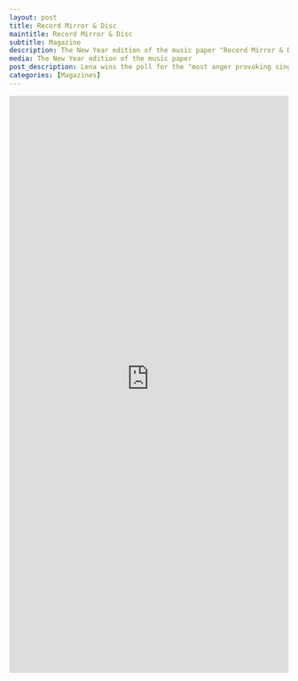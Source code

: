 ```yaml
---
layout: post
title: Record Mirror & Disc
maintitle: Record Mirror & Disc
subtitle: Magazine
description: The New Year edition of the music paper "Record Mirror & Disc", Lena wins the poll for the "most anger provoking singer" of 1975. Contains a small photo of her.
media: The New Year edition of the music paper
post_description: Lena wins the poll for the "most anger provoking singer" of 1975. Contains a small photo of her.
categories: [Magazines]
---
```


<embed src="https://www.americanradiohistory.com/UK/Record-Mirror/70s/76/Record-Mirror-1976-01-03.pdf#page=27" width="100%" height="1040"
 type="application/pdf">
